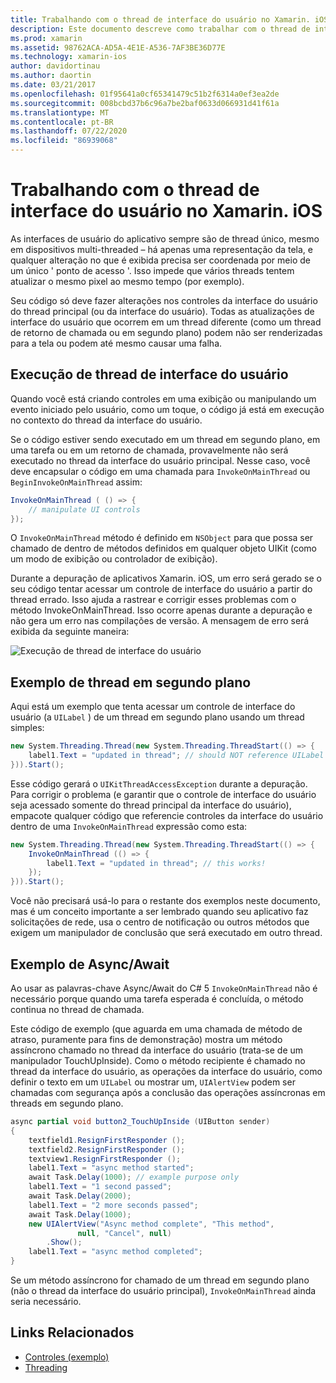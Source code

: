 ```yaml
---
title: Trabalhando com o thread de interface do usuário no Xamarin. iOS
description: Este documento descreve como trabalhar com o thread de interface do usuário no Xamarin. iOS. Ele aborda a execução de thread de interface do usuário, fornece um exemplo de thread em segundo plano e examina Async/Await.
ms.prod: xamarin
ms.assetid: 98762ACA-AD5A-4E1E-A536-7AF3BE36D77E
ms.technology: xamarin-ios
author: davidortinau
ms.author: daortin
ms.date: 03/21/2017
ms.openlocfilehash: 01f95641a0cf65341479c51b2f6314a0ef3ea2de
ms.sourcegitcommit: 008bcbd37b6c96a7be2baf0633d066931d41f61a
ms.translationtype: MT
ms.contentlocale: pt-BR
ms.lasthandoff: 07/22/2020
ms.locfileid: "86939068"
---
```

# <a name="working-with-the-ui-thread-in-xamarinios"></a>Trabalhando com o thread de interface do usuário no Xamarin. iOS

As interfaces de usuário do aplicativo sempre são de thread único, mesmo em dispositivos multi-threaded – há apenas uma representação da tela, e qualquer alteração no que é exibida precisa ser coordenada por meio de um único ' ponto de acesso '. Isso impede que vários threads tentem atualizar o mesmo pixel ao mesmo tempo (por exemplo).

Seu código só deve fazer alterações nos controles da interface do usuário do thread principal (ou da interface do usuário). Todas as atualizações de interface do usuário que ocorrem em um thread diferente (como um thread de retorno de chamada ou em segundo plano) podem não ser renderizadas para a tela ou podem até mesmo causar uma falha.

## <a name="ui-thread-execution"></a>Execução de thread de interface do usuário

Quando você está criando controles em uma exibição ou manipulando um evento iniciado pelo usuário, como um toque, o código já está em execução no contexto do thread da interface do usuário.

Se o código estiver sendo executado em um thread em segundo plano, em uma tarefa ou em um retorno de chamada, provavelmente não será executado no thread da interface do usuário principal. Nesse caso, você deve encapsular o código em uma chamada para `InvokeOnMainThread` ou `BeginInvokeOnMainThread` assim:

```csharp
InvokeOnMainThread ( () => {
    // manipulate UI controls
});
```

O `InvokeOnMainThread` método é definido em `NSObject` para que possa ser chamado de dentro de métodos definidos em qualquer objeto UIKit (como um modo de exibição ou controlador de exibição).

Durante a depuração de aplicativos Xamarin. iOS, um erro será gerado se o seu código tentar acessar um controle de interface do usuário a partir do thread errado. Isso ajuda a rastrear e corrigir esses problemas com o método InvokeOnMainThread. Isso ocorre apenas durante a depuração e não gera um erro nas compilações de versão. A mensagem de erro será exibida da seguinte maneira:

 ![Execução de thread de interface do usuário](ui-thread-images/image10.png)

 <a name="Background_Thread_Example"></a>

## <a name="background-thread-example"></a>Exemplo de thread em segundo plano

Aqui está um exemplo que tenta acessar um controle de interface do usuário (a `UILabel` ) de um thread em segundo plano usando um thread simples:

```csharp
new System.Threading.Thread(new System.Threading.ThreadStart(() => {
    label1.Text = "updated in thread"; // should NOT reference UILabel on background thread!
})).Start();
```

Esse código gerará o `UIKitThreadAccessException` durante a depuração. Para corrigir o problema (e garantir que o controle de interface do usuário seja acessado somente do thread principal da interface do usuário), empacote qualquer código que referencie controles da interface do usuário dentro de uma `InvokeOnMainThread` expressão como esta:

```csharp
new System.Threading.Thread(new System.Threading.ThreadStart(() => {
    InvokeOnMainThread (() => {
        label1.Text = "updated in thread"; // this works!
    });
})).Start();
```

Você não precisará usá-lo para o restante dos exemplos neste documento, mas é um conceito importante a ser lembrado quando seu aplicativo faz solicitações de rede, usa o centro de notificação ou outros métodos que exigem um manipulador de conclusão que será executado em outro thread.

 <a name="Async_Await_Example"></a>

## <a name="asyncawait-example"></a>Exemplo de Async/Await

Ao usar as palavras-chave Async/Await do C# 5 `InvokeOnMainThread` não é necessário porque quando uma tarefa esperada é concluída, o método continua no thread de chamada.

Este código de exemplo (que aguarda em uma chamada de método de atraso, puramente para fins de demonstração) mostra um método assíncrono chamado no thread da interface do usuário (trata-se de um manipulador TouchUpInside). Como o método recipiente é chamado no thread da interface do usuário, as operações da interface do usuário, como definir o texto em um `UILabel` ou mostrar um, `UIAlertView` podem ser chamadas com segurança após a conclusão das operações assíncronas em threads em segundo plano.

```csharp
async partial void button2_TouchUpInside (UIButton sender)
{
    textfield1.ResignFirstResponder ();
    textfield2.ResignFirstResponder ();
    textview1.ResignFirstResponder ();
    label1.Text = "async method started";
    await Task.Delay(1000); // example purpose only
    label1.Text = "1 second passed";
    await Task.Delay(2000);
    label1.Text = "2 more seconds passed";
    await Task.Delay(1000);
    new UIAlertView("Async method complete", "This method", 
               null, "Cancel", null)
        .Show();
    label1.Text = "async method completed";
}
```

Se um método assíncrono for chamado de um thread em segundo plano (não o thread da interface do usuário principal), `InvokeOnMainThread` ainda seria necessário.

## <a name="related-links"></a>Links Relacionados

- [Controles (exemplo)](https://docs.microsoft.com/samples/xamarin/ios-samples/controls)
- [Threading](~/ios/app-fundamentals/threading.md)
